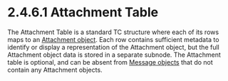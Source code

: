 <html dir="LTR" xmlns:mshelp="http://msdn.microsoft.com/mshelp" xmlns:ddue="http://ddue.schemas.microsoft.com/authoring/2003/5" xmlns:xlink="http://www.w3.org/1999/xlink" xmlns:tool="http://www.microsoft.com/tooltip">
    <head>
        <meta http-equiv="Content-Type" content="text/html; CHARSET=utf-8"></meta>
        <meta name="save" content="history"></meta>
        <title>2.4.6.1 Attachment Table</title>
        <xml>
            <mshelp:toctitle title="2.4.6.1 Attachment Table"></mshelp:toctitle>
            <mshelp:rltitle title="[MS-PST]: Attachment Table"></mshelp:rltitle>
            <mshelp:keyword index="A" term="9770fee7-a353-4f55-9046-4f9ef9e9d4a0"></mshelp:keyword>
            <mshelp:attr name="DCSext.ContentType" value="open specification"></mshelp:attr>
            <mshelp:attr name="AssetID" value="9770fee7-a353-4f55-9046-4f9ef9e9d4a0"></mshelp:attr>
            <mshelp:attr name="TopicType" value="kbRef"></mshelp:attr>
            <mshelp:attr name="DCSext.Title" value="[MS-PST]: Attachment Table" />
        </xml>
    </head>
    <body>
        <div id="header">
            <h1 class="heading">2.4.6.1 Attachment Table</h1>
        </div>
        <div id="mainSection">
            <div id="mainBody">
                <div id="allHistory" class="saveHistory"></div>
                <div id="sectionSection0" class="section" name="collapseableSection">
                    

<p>The Attachment Table is a standard TC structure where each
of its rows maps to an <a href="08220cc9-69b1-4072-a2e7-2a0ff201d505.md#gt_6ab4cacc-0e1a-4843-b9e5-4f1fee5a695a">Attachment
object</a>. Each row contains sufficient metadata to identify or display a
representation of the Attachment object, but the full Attachment object data is
stored in a separate subnode. The Attachment table is optional, and can be
absent from <a href="08220cc9-69b1-4072-a2e7-2a0ff201d505.md#gt_b6c15d0c-d992-421d-ba96-99d3b63894cf">Message objects</a>
that do not contain any Attachment objects.</p>
                </div>
            </div>
        </div>
    </body>
</html>